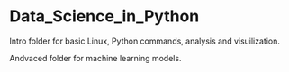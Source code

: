 # Data_Science_in_Python

Intro folder for basic Linux, 
                Python commands, 
                analysis and visuilization. 

Andvaced folder for machine learning models.
